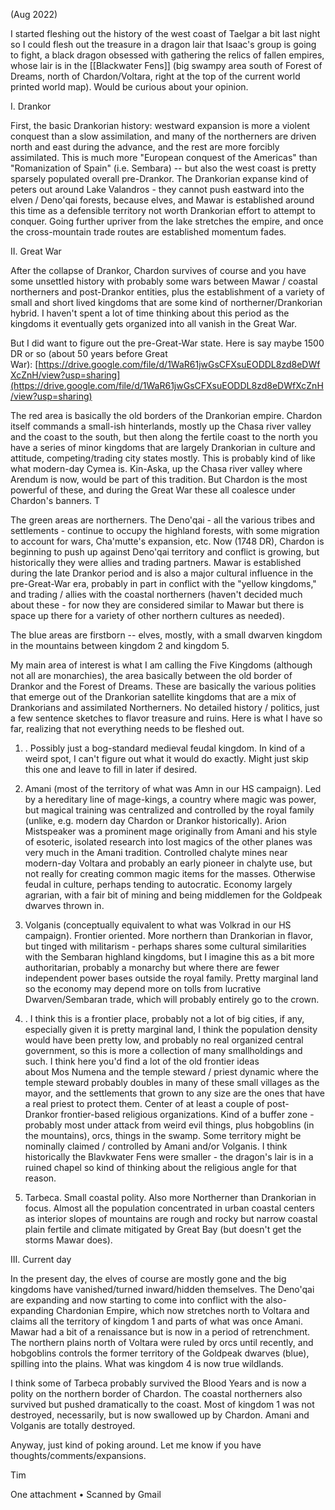 (Aug 2022)

I started fleshing out the history of the west coast of Taelgar a bit last night so I could flesh out the treasure in a dragon lair that Isaac's group is going to fight, a black dragon obsessed with gathering the relics of fallen empires, whose lair is in the [[Blackwater Fens]] (big swampy area south of Forest of Dreams, north of Chardon/Voltara, right at the top of the current world printed world map). Would be curious about your opinion.

  

I. Drankor

First, the basic Drankorian history: westward expansion is more a violent conquest than a slow assimilation, and many of the northerners are driven north and east during the advance, and the rest are more forcibly assimilated. This is much more "European conquest of the Americas" than "Romanization of Spain" (i.e. Sembara) -- but also the west coast is pretty sparsely populated overall pre-Drankor. The Drankorian expanse kind of peters out around Lake Valandros - they cannot push eastward into the elven / Deno'qai forests, because elves, and Mawar is established around this time as a defensible territory not worth Drankorian effort to attempt to conquer. Going further upriver from the lake stretches the empire, and once the cross-mountain trade routes are established momentum fades.

  

II. Great War

After the collapse of Drankor, Chardon survives of course and you have some unsettled history with probably some wars between Mawar / coastal northerners and post-Drankor entities, plus the establishment of a variety of small and short lived kingdoms that are some kind of northerner/Drankorian hybrid. I haven't spent a lot of time thinking about this period as the kingdoms it eventually gets organized into all vanish in the Great War. 
  

But I did want to figure out the pre-Great-War state. Here is say maybe 1500 DR or so (about 50 years before Great War): [https://drive.google.com/file/d/1WaR61jwGsCFXsuEODDL8zd8eDWfXcZnH/view?usp=sharing](https://drive.google.com/file/d/1WaR61jwGsCFXsuEODDL8zd8eDWfXcZnH/view?usp=sharing)

  

The red area is basically the old borders of the Drankorian empire. Chardon itself commands a small-ish hinterlands, mostly up the Chasa river valley and the coast to the south, but then along the fertile coast to the north you have a series of minor kingdoms that are largely Drankorian in culture and attitude, competing/trading city states mostly. This is probably kind of like what modern-day Cymea is. Kin-Aska, up the Chasa river valley where Arendum is now, would be part of this tradition. But Chardon is the most powerful of these, and during the Great War these all coalesce under Chardon's banners. T

  

The green areas are northerners. The Deno'qai - all the various tribes and settlements - continue to occupy the highland forests, with some migration to account for wars, Cha'mutte's expansion, etc. Now (1748 DR), Chardon is beginning to push up against Deno'qai territory and conflict is growing, but historically they were allies and trading partners. Mawar is established during the late Drankor period and is also a major cultural influence in the pre-Great-War era, probably in part in conflict with the "yellow kingdoms," and trading / allies with the coastal northerners (haven't decided much about these - for now they are considered similar to Mawar but there is space up there for a variety of other northern cultures as needed). 

  

The blue areas are firstborn -- elves, mostly, with a small dwarven kingdom in the mountains between kingdom 2 and kingdom 5. 

  

My main area of interest is what I am calling the Five Kingdoms (although not all are monarchies), the area basically between the old border of Drankor and the Forest of Dreams. These are basically the various polities that emerge out of the Drankorian satellite kingdoms that are a mix of Drankorians and assimilated Northerners. No detailed history / politics, just a few sentence sketches to flavor treasure and ruins. Here is what I have so far, realizing that not everything needs to be fleshed out. 

  

1. <NEED A NAME>. Possibly just a bog-standard medieval feudal kingdom. In kind of a weird spot, I can't figure out what it would do exactly. Might just skip this one and leave to fill in later if desired.

  

2. Amani (most of the territory of what was Amn in our HS campaign). Led by a hereditary line of mage-kings, a country where magic was power, but magical training was centralized and controlled by the royal family (unlike, e.g. modern day Chardon or Drankor historically). Arion Mistspeaker was a prominent mage originally from Amani and his style of esoteric, isolated research into lost magics of the other planes was very much in the Amani tradition. Controlled chalyte mines near modern-day Voltara and probably an early pioneer in chalyte use, but not really for creating common magic items for the masses. Otherwise feudal in culture, perhaps tending to autocratic. Economy largely agrarian, with a fair bit of mining and being middlemen for the Goldpeak dwarves thrown in. 

  

3. Volganis (conceptually equivalent to what was Volkrad in our HS campaign). Frontier oriented. More northern than Drankorian in flavor, but tinged with militarism - perhaps shares some cultural similarities with the Sembaran highland kingdoms, but I imagine this as a bit more authoritarian, probably a monarchy but where there are fewer independent power bases outside the royal family. Pretty marginal land so the economy may depend more on tolls from lucrative Dwarven/Sembaran trade, which will probably entirely go to the crown. 

  

4. <NEED A NAME>. I think this is a frontier place, probably not a lot of big cities, if any, especially given it is pretty marginal land, I think the population density would have been pretty low, and probably no real organized central government, so this is more a collection of many smallholdings and such. I think here you'd find a lot of the old frontier ideas about Mos Numena and the temple steward / priest dynamic where the temple steward probably doubles in many of these small villages as the mayor, and the settlements that grown to any size are the ones that have a real priest to protect them. Center of at least a couple of post-Drankor frontier-based religious organizations. Kind of a buffer zone - probably most under attack from weird evil things, plus hobgoblins (in the mountains), orcs, things in the swamp. Some territory might be nominally claimed / controlled by Amani and/or Volganis. I think historically the Blavkwater Fens were smaller - the dragon's lair is in a ruined chapel so kind of thinking about the religious angle for that reason. 

  

5. Tarbeca. Small coastal polity. Also more Northerner than Drankorian in focus. Almost all the population concentrated in urban coastal centers as interior slopes of mountains are rough and rocky but narrow coastal plain fertile and climate mitigated by Great Bay (but doesn't get the storms Mawar does).

  

III. Current day  

  

In the present day, the elves of course are mostly gone and the big kingdoms have vanished/turned inward/hidden themselves. The Deno'qai are expanding and now starting to come into conflict with the also-expanding Chardonian Empire, which now stretches north to Voltara and claims all the territory of kingdom 1 and parts of what was once Amani. Mawar had a bit of a renaissance but is now in a period of retrenchment. The northern plains north of Voltara were ruled by orcs until recently, and hobgoblins controls the former territory of the Goldpeak dwarves (blue), spilling into the plains. What was kingdom 4 is now true wildlands. 

  

I think some of Tarbeca probably survived the Blood Years and is now a polity on the northern border of Chardon. The coastal northerners also survived but pushed dramatically to the coast. Most of kingdom 1 was not destroyed, necessarily, but is now swallowed up by Chardon. Amani and Volganis are totally destroyed. 

  

Anyway, just kind of poking around. Let me know if you have thoughts/comments/expansions. 

  

Tim

One attachment • Scanned by Gmail